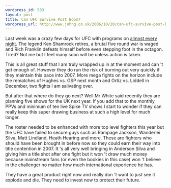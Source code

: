 ```yaml
--- 
wordpress_id: 533
layout: post
title: Can UFC Survive Post Boom?
wordpress_url: http://www.johng.co.uk/2006/10/20/can-ufc-survive-post-boom/
---
```

Last week was a crazy few days for UFC with programs on <a href="http://www.google.com/calendar/embed?src=b5svhjcl43eelt26tflalfmq7k%40group.calendar.google.com">almost every night</a>. The legend Ken Shamrock retires, a brutal five round war is waged and Rich Franklin defeats himself before even stepping foot in the octagon. Tired? Not me but I feel many soon will be unless action is taken.

This is all great stuff that I am truly wrapped up in at the moment and can 't get enough of. However they do run the risk of burning out very quickly if they maintain this pace into 2007. More mega fights on the horizon include the rematches of Hughes vs. GSP next month and Ortiz vs. Liddell in December, two fights I am salivating over.

But after that where do they go next? Well Mr White said recently they are planning five shows for the UK next year. If you add that to the monthly PPVs and minimum of ten live Spike TV shows I start to wonder if they can really keep this super drawing business at such a high level for much longer.

The roster needed to be enhanced with more top level fighters this year but the UFC have failed to secure guys such as Rampage Jackson, Wanderlei Silva, Matt Lindland, Heath Hearing and more. These are fighters who should have been brought in before now so they could earn their way into title contention in 2007. It 's all very well bringing in Anderson Silva and giving him a title shot after one fight but it won 't draw much money because mainstream fans (or even the bookies in this case) won 't believe in the challenger no matter how much international experience he has.

They have a great product right now and really don 't want to just see it explode and die. They need to invest now to protect their future.
